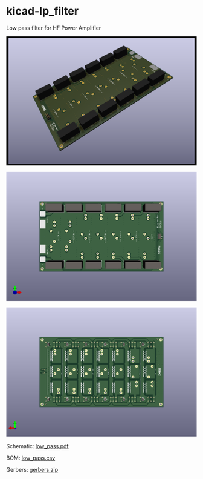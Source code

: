 # kicad-lp_filter
Low pass filter for HF Power Amplifier


![alt text](low_pass_3d.png)

![alt text](low_pass_top.png)

![alt text](low_pass_bot.png)

Schematic:
[low_pass.pdf](low_pass.pdf)

BOM:
[low_pass.csv](low_pass.csv)

Gerbers:
[gerbers.zip](https://github.com/s59mz/kicad-lp_filter/raw/main/gerbers.zip)

